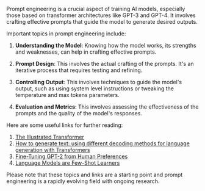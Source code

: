 Prompt engineering is a crucial aspect of training AI models, especially those based on transformer architectures like GPT-3 and GPT-4. It involves crafting effective prompts that guide the model to generate desired outputs.

Important topics in prompt engineering include:

1. **Understanding the Model**: Knowing how the model works, its strengths and weaknesses, can help in crafting effective prompts.

2. **Prompt Design**: This involves the actual crafting of the prompts. It's an iterative process that requires testing and refining.

3. **Controlling Output**: This involves techniques to guide the model's output, such as using system level instructions or tweaking the temperature and max tokens parameters.

4. **Evaluation and Metrics**: This involves assessing the effectiveness of the prompts and the quality of the model's responses.

Here are some useful links for further reading:

1. [The Illustrated Transformer](http://jalammar.github.io/illustrated-transformer/)
2. [How to generate text: using different decoding methods for language generation with Transformers](https://huggingface.co/blog/how-to-generate)
3. [Fine-Tuning GPT-2 from Human Preferences](https://openai.com/blog/fine-tuning-gpt-2/)
4. [Language Models are Few-Shot Learners](https://arxiv.org/abs/2005.14165)

Please note that these topics and links are a starting point and prompt engineering is a rapidly evolving field with ongoing research.

